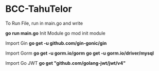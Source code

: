 # BCC-TahuTelor

To Run File, run in main.go and write

**go run main.go**
Init Module
go mod init module

Import Gin
**go get -u github.com/gin-gonic/gin**

Import Gorm
**go get -u gorm.io/gorm**
**go get -u gorm.io/driver/mysql**

Import Go JWT
**go get "github.com/golang-jwt/jwt/v4"**
